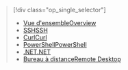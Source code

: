 > [!div class="op_single_selector"]
> * [<span data-ttu-id="4766c-101">Vue d'ensemble</span><span class="sxs-lookup"><span data-stu-id="4766c-101">Overview</span></span>](../articles/hdinsight/hdinsight-use-pig.md)
> * [<span data-ttu-id="4766c-102">SSH</span><span class="sxs-lookup"><span data-stu-id="4766c-102">SSH</span></span>](../articles/hdinsight/hdinsight-hadoop-use-pig-ssh.md)
> * [<span data-ttu-id="4766c-103">Curl</span><span class="sxs-lookup"><span data-stu-id="4766c-103">Curl</span></span>](../articles/hdinsight/hdinsight-hadoop-use-pig-curl.md)
> * [<span data-ttu-id="4766c-104">PowerShell</span><span class="sxs-lookup"><span data-stu-id="4766c-104">PowerShell</span></span>](../articles/hdinsight/hdinsight-hadoop-use-pig-powershell.md)
> * [<span data-ttu-id="4766c-105">.NET</span><span class="sxs-lookup"><span data-stu-id="4766c-105">.NET</span></span>](../articles/hdinsight/hdinsight-hadoop-use-pig-dotnet-sdk.md)
> * [<span data-ttu-id="4766c-106">Bureau à distance</span><span class="sxs-lookup"><span data-stu-id="4766c-106">Remote Desktop</span></span>](../articles/hdinsight/hdinsight-hadoop-use-pig-remote-desktop.md)
> 
> 

